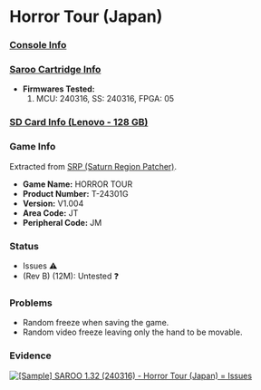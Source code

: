 # Horror Tour (Japan)

### [Console Info](../../../../../Info/Consoles/VA13/README.md)

### [Saroo Cartridge Info](../../../../../Info/Cartridges/RetroGameParadiseStore/1.32F/README.md)

- <b>Firmwares Tested:</b>
  1. MCU: 240316, SS: 240316, FPGA: 05

### [SD Card Info (Lenovo - 128 GB)](../../../../../Info/SdCards/Lenovo/128GB/fat32/README.md)

### Game Info

Extracted from [SRP (Saturn Region Patcher)](https://segaxtreme.net/resources/saturn-region-patcher.81/download).

- <b>Game Name:</b> HORROR TOUR
- <b>Product Number:</b> T-24301G
- <b>Version:</b> V1.004
- <b>Area Code:</b> JT
- <b>Peripheral Code:</b> JM

### Status

- Issues :warning:
- (Rev B) (12M): Untested :question:

### Problems

- Random freeze when saving the game.
- Random video freeze leaving only the hand to be movable.

### Evidence

[![[Sample] SAROO 1.32 (240316) - Horror Tour (Japan) = Issues](https://img.youtube.com/vi/vyddAsRrMrU/0.jpg)](https://www.youtube.com/watch?v=vyddAsRrMrU)
